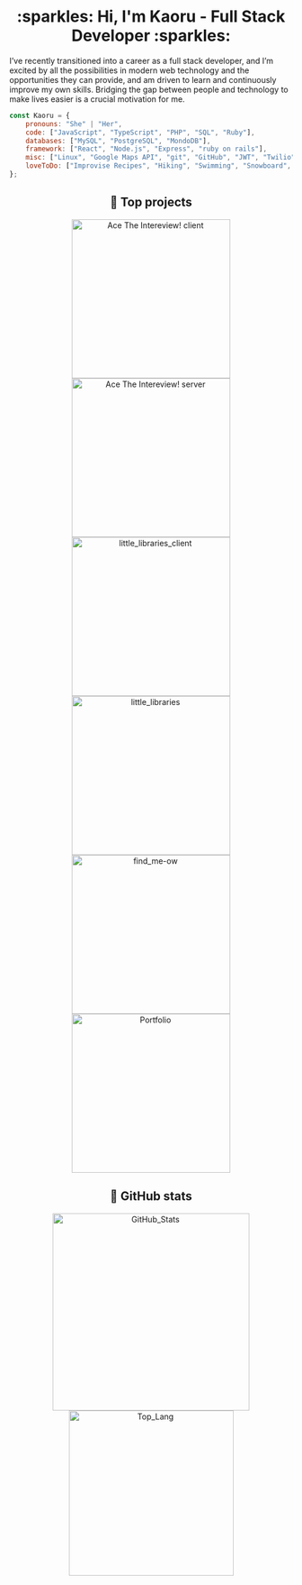

<h1 align="center"> :sparkles: Hi, I'm Kaoru - Full Stack Developer :sparkles:</h1>
<p>
    I’ve recently transitioned into a career as a full stack developer, and I’m excited by all the possibilities in modern web technology and the opportunities they can provide, and am driven to learn and continuously improve my own skills. Bridging the gap between people and technology to make lives easier is a crucial motivation for me.
</p>


```javascript
const Kaoru = {
    pronouns: "She" | "Her",
    code: ["JavaScript", "TypeScript", "PHP", "SQL", "Ruby"],
    databases: ["MySQL", "PostgreSQL", "MondoDB"],
    framework: ["React", "Node.js", "Express", "ruby on rails"],
    misc: ["Linux", "Google Maps API", "git", "GitHub", "JWT", "Twilio", "Heroku", "Netlify", "ejs", "Mongoose" ],
    loveToDo: ["Improvise Recipes", "Hiking", "Swimming", "Snowboard", "Coding", "Traveling"]
};
```

<h2 align="center"> 🚀 Top projects </h2>
<p align="center">
    <a href="https://github.com/CarlSmoky/interview_client"><img width="282" src="https://github-readme-stats.vercel.app/api/pin/?username=CarlSmoky&repo=interview_client&theme=dracula" alt="Ace The Intereview! client"></a>
    <a href="https://github.com/CarlSmoky/interview-server"><img width="282" src="https://github-readme-stats.vercel.app/api/pin/?username=CarlSmoky&repo=interview-server&theme=dracula" alt="Ace The Intereview! server"></a>
    <a href="https://github.com/CarlSmoky/little_libraries_client"><img width="282" src="https://github-readme-stats.vercel.app/api/pin/?username=CarlSmoky&repo=little_libraries_client&theme=dracula" alt="little_libraries_client"></a>
    <a href="https://github.com/CarlSmoky/little_libraries"><img width="282" src="https://github-readme-stats.vercel.app/api/pin/?username=CarlSmoky&repo=little_libraries&theme=dracula" alt="little_libraries"></a>
    <a href="https://github.com/CarlSmoky/find_me-ow"><img width="282" src="https://github-readme-stats.vercel.app/api/pin/?username=CarlSmoky&repo=find_me-ow&theme=dracula" alt="find_me-ow"></a>
    <a href="https://github.com/CarlSmoky/portfolio"><img width="282" src="https://github-readme-stats.vercel.app/api/pin/?username=CarlSmoky&repo=portfolio&theme=dracula" alt="Portfolio"></a>
</P>
<h2 align="center"> 🤖 GitHub stats </h2>
<p align="center">
<img width="350" src="https://github-readme-stats.vercel.app/api?username=CarlSmoky&show_icons=true&theme=dracula&custom_title=Kaoru's_GitHub_Stats" alt="GitHub_Stats">

<img width="293" src="https://github-readme-stats.vercel.app/api/top-langs/?username=CarlSmoky&layout=compact&theme=dracula" alt="Top_Lang">
</p>
